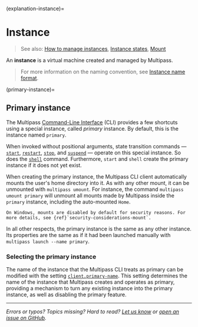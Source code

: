 (explanation-instance)=
# Instance

> See also: [How to manage instances](/how-to-guides/manage-instances/index), [Instance states](/reference/instance-states), [Mount](/explanation/mount)

An **instance** is a virtual machine created and managed by Multipass. 

> For more information on the naming convention, see [Instance name format](/reference/instance-name-format).

(primary-instance)=
## Primary instance

The Multipass [Command-Line Interface](/reference/command-line-interface/index) (CLI) provides a few shortcuts using a special instance, called *primary* instance. By default, this is the instance named `primary`.

When invoked without positional arguments, state transition commands — [`start`](/reference/command-line-interface/start), [`restart`](/reference/command-line-interface/restart), [`stop`](/reference/command-line-interface/stop), and [`suspend`](/reference/command-line-interface/suspend) — operate on this special instance. So does the [`shell`](/reference/command-line-interface/shell) command. Furthermore, `start` and `shell` create the primary instance if it does not yet exist. 

When creating the primary instance, the Multipass CLI client automatically mounts the user's home directory into it. As with any other mount, it can be unmounted with `multipass umount`. For instance, the command `multipass umount primary` will unmount all mounts made by Multipass inside the `primary` instance, including the auto-mounted `Home`. 

```{note}
On Windows, mounts are disabled by default for security reasons. For more details, see {ref}`security-considerations-mount`.
```

In all other respects, the primary instance is the same as any other instance. Its properties are the same as if it had been launched manually with `multipass launch --name primary`.

### Selecting the primary instance

The name of the instance that the Multipass CLI treats as primary can be modified with the setting [`client.primary-name`](/reference/settings/client-primary-name). This setting determines the name of the instance that Multipass creates and operates as primary, providing a mechanism to turn any existing instance into the primary instance, as well as disabling the primary feature.

---

*Errors or typos? Topics missing? Hard to read? <a href="https://docs.google.com/forms/d/e/1FAIpQLSd0XZDU9sbOCiljceh3rO_rkp6vazy2ZsIWgx4gsvl_Sec4Ig/viewform?usp=pp_url&entry.317501128=https://canonical.com/multipass/docs/instance" target="_blank">Let us know</a> or <a href="https://github.com/canonical/multipass/issues/new/choose" target="_blank">open an issue on GitHub</a>.*


